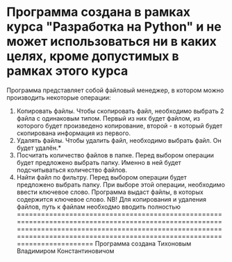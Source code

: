 Программа создана в рамках курса "Разработка на Python" и не может использоваться ни в каких целях, кроме допустимых в рамках этого курса
===============================================================================================================================================================================================================================
Программа представляет собой файловый менеджер, в котором можно производить некоторые операции:

1. Копировать файлы. Чтобы скопировать файл, необходимо выбрать 2 файла с одинаковым типом. Первый из них будет файлом, из которого будет произведено копирование, второй - в который будет скопирована информация из первого.
2. Удалять файлы. Чтобы удалить файл, необходимо выбрать файл. Он будет удалён.*
3. Посчитать количество файлов в папке. Перед выбором операции будет предложено выбрать папку. Именно в ней будет подсчитываться количество файлов.
4. Найти файл по фильтру. Перед выбором операции будет предложено выбрать папку. При выборе этой операции, необходимо ввести ключевое слово. Программа выдаст файлы, в которых содержится ключевое слово.
NB! Для копирования и удаления файлов, путь к файлам необходмо вводить полностью
===============================================================================================================================================================================================================================
Программа создана Тихоновым Владимиром Константиновичом
